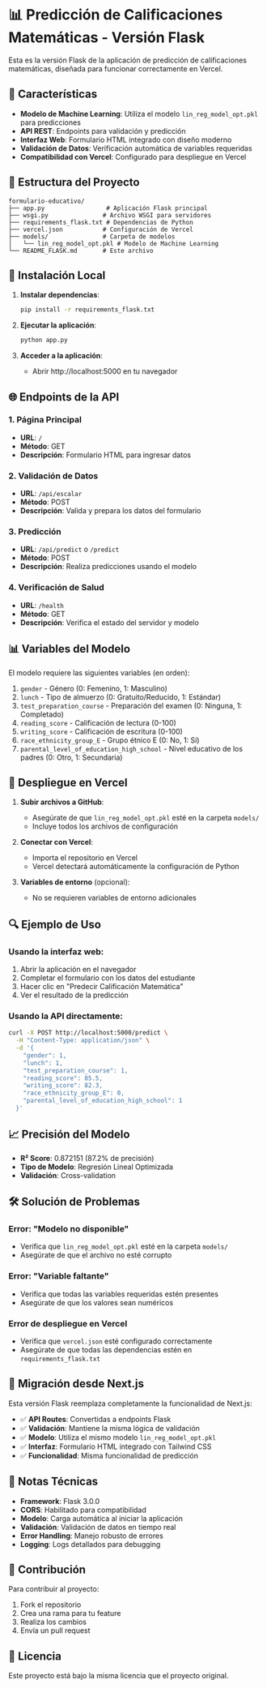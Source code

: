 # 📊 Predicción de Calificaciones Matemáticas - Versión Flask

Esta es la versión Flask de la aplicación de predicción de calificaciones matemáticas, diseñada para funcionar correctamente en Vercel.

## 🚀 Características

- **Modelo de Machine Learning**: Utiliza el modelo `lin_reg_model_opt.pkl` para predicciones
- **API REST**: Endpoints para validación y predicción
- **Interfaz Web**: Formulario HTML integrado con diseño moderno
- **Validación de Datos**: Verificación automática de variables requeridas
- **Compatibilidad con Vercel**: Configurado para despliegue en Vercel

## 📁 Estructura del Proyecto

```
formulario-educativo/
├── app.py                 # Aplicación Flask principal
├── wsgi.py               # Archivo WSGI para servidores
├── requirements_flask.txt # Dependencias de Python
├── vercel.json           # Configuración de Vercel
├── models/               # Carpeta de modelos
│   └── lin_reg_model_opt.pkl # Modelo de Machine Learning
└── README_FLASK.md       # Este archivo
```

## 🔧 Instalación Local

1. **Instalar dependencias**:
   ```bash
   pip install -r requirements_flask.txt
   ```

2. **Ejecutar la aplicación**:
   ```bash
   python app.py
   ```

3. **Acceder a la aplicación**:
   - Abrir http://localhost:5000 en tu navegador

## 🌐 Endpoints de la API

### 1. Página Principal
- **URL**: `/`
- **Método**: GET
- **Descripción**: Formulario HTML para ingresar datos

### 2. Validación de Datos
- **URL**: `/api/escalar`
- **Método**: POST
- **Descripción**: Valida y prepara los datos del formulario

### 3. Predicción
- **URL**: `/api/predict` o `/predict`
- **Método**: POST
- **Descripción**: Realiza predicciones usando el modelo

### 4. Verificación de Salud
- **URL**: `/health`
- **Método**: GET
- **Descripción**: Verifica el estado del servidor y modelo

## 📊 Variables del Modelo

El modelo requiere las siguientes variables (en orden):

1. `gender` - Género (0: Femenino, 1: Masculino)
2. `lunch` - Tipo de almuerzo (0: Gratuito/Reducido, 1: Estándar)
3. `test_preparation_course` - Preparación del examen (0: Ninguna, 1: Completado)
4. `reading_score` - Calificación de lectura (0-100)
5. `writing_score` - Calificación de escritura (0-100)
6. `race_ethnicity_group_E` - Grupo étnico E (0: No, 1: Sí)
7. `parental_level_of_education_high_school` - Nivel educativo de los padres (0: Otro, 1: Secundaria)

## 🚀 Despliegue en Vercel

1. **Subir archivos a GitHub**:
   - Asegúrate de que `lin_reg_model_opt.pkl` esté en la carpeta `models/`
   - Incluye todos los archivos de configuración

2. **Conectar con Vercel**:
   - Importa el repositorio en Vercel
   - Vercel detectará automáticamente la configuración de Python

3. **Variables de entorno** (opcional):
   - No se requieren variables de entorno adicionales

## 🔍 Ejemplo de Uso

### Usando la interfaz web:
1. Abrir la aplicación en el navegador
2. Completar el formulario con los datos del estudiante
3. Hacer clic en "Predecir Calificación Matemática"
4. Ver el resultado de la predicción

### Usando la API directamente:
```bash
curl -X POST http://localhost:5000/predict \
  -H "Content-Type: application/json" \
  -d '{
    "gender": 1,
    "lunch": 1,
    "test_preparation_course": 1,
    "reading_score": 85.5,
    "writing_score": 82.3,
    "race_ethnicity_group_E": 0,
    "parental_level_of_education_high_school": 1
  }'
```

## 📈 Precisión del Modelo

- **R² Score**: 0.872151 (87.2% de precisión)
- **Tipo de Modelo**: Regresión Lineal Optimizada
- **Validación**: Cross-validation

## 🛠️ Solución de Problemas

### Error: "Modelo no disponible"
- Verifica que `lin_reg_model_opt.pkl` esté en la carpeta `models/`
- Asegúrate de que el archivo no esté corrupto

### Error: "Variable faltante"
- Verifica que todas las variables requeridas estén presentes
- Asegúrate de que los valores sean numéricos

### Error de despliegue en Vercel
- Verifica que `vercel.json` esté configurado correctamente
- Asegúrate de que todas las dependencias estén en `requirements_flask.txt`

## 🔄 Migración desde Next.js

Esta versión Flask reemplaza completamente la funcionalidad de Next.js:

- ✅ **API Routes**: Convertidas a endpoints Flask
- ✅ **Validación**: Mantiene la misma lógica de validación
- ✅ **Modelo**: Utiliza el mismo modelo `lin_reg_model_opt.pkl`
- ✅ **Interfaz**: Formulario HTML integrado con Tailwind CSS
- ✅ **Funcionalidad**: Misma funcionalidad de predicción

## 📝 Notas Técnicas

- **Framework**: Flask 3.0.0
- **CORS**: Habilitado para compatibilidad
- **Modelo**: Carga automática al iniciar la aplicación
- **Validación**: Validación de datos en tiempo real
- **Error Handling**: Manejo robusto de errores
- **Logging**: Logs detallados para debugging

## 🤝 Contribución

Para contribuir al proyecto:

1. Fork el repositorio
2. Crea una rama para tu feature
3. Realiza los cambios
4. Envía un pull request

## 📄 Licencia

Este proyecto está bajo la misma licencia que el proyecto original.
